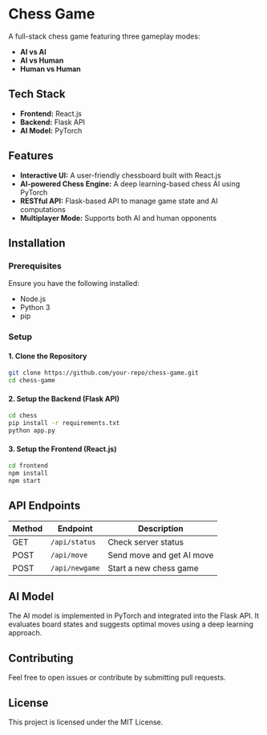 # Chess Game

A full-stack chess game featuring three gameplay modes:
- **AI vs AI**
- **AI vs Human**
- **Human vs Human**

## Tech Stack

- **Frontend:** React.js
- **Backend:** Flask API
- **AI Model:** PyTorch

## Features
- **Interactive UI:** A user-friendly chessboard built with React.js
- **AI-powered Chess Engine:** A deep learning-based chess AI using PyTorch
- **RESTful API:** Flask-based API to manage game state and AI computations
- **Multiplayer Mode:** Supports both AI and human opponents

## Installation

### Prerequisites
Ensure you have the following installed:
- Node.js
- Python 3
- pip

### Setup

#### 1. Clone the Repository
```sh
git clone https://github.com/your-repo/chess-game.git
cd chess-game
```

#### 2. Setup the Backend (Flask API)
```sh
cd chess
pip install -r requirements.txt
python app.py
```

#### 3. Setup the Frontend (React.js)
```sh
cd frontend
npm install
npm start
```

## API Endpoints

| Method | Endpoint       | Description                  |
|--------|--------------|------------------------------|
| GET    | `/api/status` | Check server status          |
| POST   | `/api/move`   | Send move and get AI move    |
| POST   | `/api/newgame` | Start a new chess game       |

## AI Model
The AI model is implemented in PyTorch and integrated into the Flask API. It evaluates board states and suggests optimal moves using a deep learning approach.

## Contributing
Feel free to open issues or contribute by submitting pull requests.

## License
This project is licensed under the MIT License.

